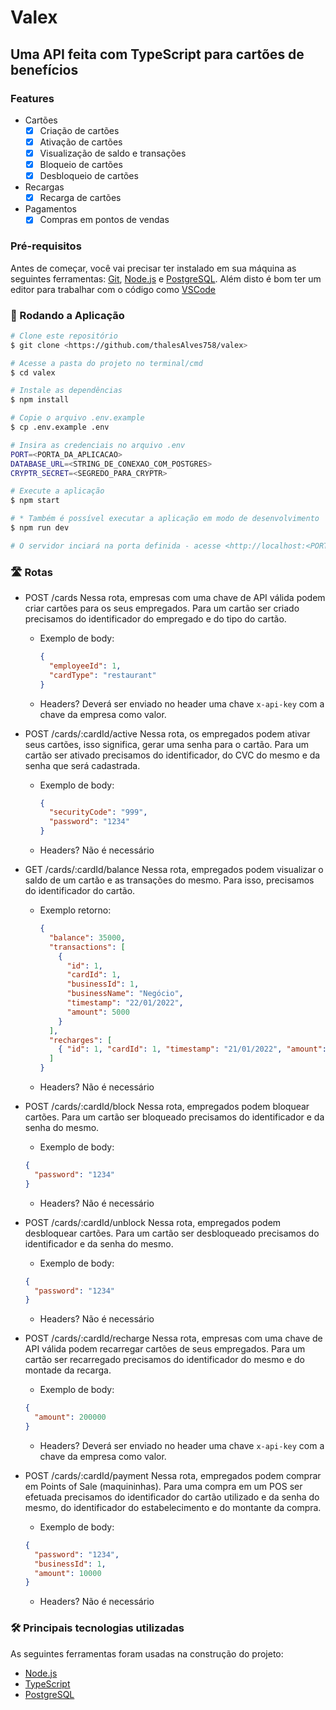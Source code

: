 # Valex

## Uma API feita com TypeScript para cartões de benefícios

### Features

- Cartões
  - [x] Criação de cartões
  - [x] Ativação de cartões
  - [x] Visualização de saldo e transações
  - [x] Bloqueio de cartões
  - [x] Desbloqueio de cartões
- Recargas
  - [x] Recarga de cartões
- Pagamentos
  - [x] Compras em pontos de vendas

### Pré-requisitos

Antes de começar, você vai precisar ter instalado em sua máquina as seguintes ferramentas:
[Git](https://git-scm.com), [Node.js](https://nodejs.org/en/) e [PostgreSQL](https://www.postgresql.org/download/).
Além disto é bom ter um editor para trabalhar com o código como [VSCode](https://code.visualstudio.com/)

### 🎲 Rodando a Aplicação

```bash
# Clone este repositório
$ git clone <https://github.com/thalesAlves758/valex>

# Acesse a pasta do projeto no terminal/cmd
$ cd valex

# Instale as dependências
$ npm install

# Copie o arquivo .env.example
$ cp .env.example .env

# Insira as credenciais no arquivo .env
PORT=<PORTA_DA_APLICACAO>
DATABASE_URL=<STRING_DE_CONEXAO_COM_POSTGRES>
CRYPTR_SECRET=<SEGREDO_PARA_CRYPTR>

# Execute a aplicação
$ npm start

# * Também é possível executar a aplicação em modo de desenvolvimento
$ npm run dev

# O servidor inciará na porta definida - acesse <http://localhost:<PORTA>>
```

### 🛣️ Rotas

- POST /cards
  Nessa rota, empresas com uma chave de API válida podem criar cartões para os seus empregados. Para um cartão ser criado precisamos do identificador do empregado e do tipo do cartão.

  - Exemplo de body:

    ```json
    {
      "employeeId": 1,
      "cardType": "restaurant"
    }
    ```

  - Headers?
    Deverá ser enviado no header uma chave `x-api-key` com a chave da empresa como valor.
    <br>

- POST /cards/:cardId/active
  Nessa rota, os empregados podem ativar seus cartões, isso significa, gerar uma senha para o cartão. Para um cartão ser ativado precisamos do identificador, do CVC do mesmo e da senha que será cadastrada.

  - Exemplo de body:

    ```json
    {
      "securityCode": "999",
      "password": "1234"
    }
    ```

  - Headers?
    Não é necessário
    <br>

- GET /cards/:cardId/balance
  Nessa rota, empregados podem visualizar o saldo de um cartão e as transações do mesmo. Para isso, precisamos do identificador do cartão.

  - Exemplo retorno:

    ```json
    {
      "balance": 35000,
      "transactions": [
        {
          "id": 1,
          "cardId": 1,
          "businessId": 1,
          "businessName": "Negócio",
          "timestamp": "22/01/2022",
          "amount": 5000
        }
      ],
      "recharges": [
        { "id": 1, "cardId": 1, "timestamp": "21/01/2022", "amount": 40000 }
      ]
    }
    ```

  - Headers?
    Não é necessário
    <br>

- POST /cards/:cardId/block
  Nessa rota, empregados podem bloquear cartões. Para um cartão ser bloqueado precisamos do identificador e da senha do mesmo.

  - Exemplo de body:

  ```json
  {
    "password": "1234"
  }
  ```

  - Headers?
    Não é necessário
    <br>

- POST /cards/:cardId/unblock
  Nessa rota, empregados podem desbloquear cartões. Para um cartão ser desbloqueado precisamos do identificador e da senha do mesmo.

  - Exemplo de body:

  ```json
  {
    "password": "1234"
  }
  ```

  - Headers?
    Não é necessário
    <br>

- POST /cards/:cardId/recharge
  Nessa rota, empresas com uma chave de API válida podem recarregar cartões de seus empregados. Para um cartão ser recarregado precisamos do identificador do mesmo e do montade da recarga.

  - Exemplo de body:

  ```json
  {
    "amount": 200000
  }
  ```

  - Headers?
    Deverá ser enviado no header uma chave `x-api-key` com a chave da empresa como valor.
    <br>

- POST /cards/:cardId/payment
  Nessa rota, empregados podem comprar em Points of Sale (maquininhas). Para uma compra em um POS ser efetuada precisamos do identificador do cartão utilizado e da senha do mesmo, do identificador do estabelecimento e do montante da compra.

  - Exemplo de body:

  ```json
  {
    "password": "1234",
    "businessId": 1,
    "amount": 10000
  }
  ```

  - Headers?
    Não é necessário
    <br>

### 🛠 Principais tecnologias utilizadas

As seguintes ferramentas foram usadas na construção do projeto:

- [Node.js](https://nodejs.org/en/)
- [TypeScript](https://www.typescriptlang.org/)
- [PostgreSQL](https://www.postgresql.org/download/)
